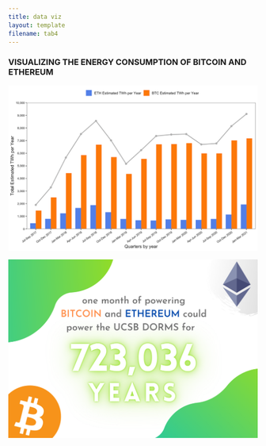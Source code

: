 ```yaml
---
title: data viz
layout: template
filename: tab4
--- 
```

### VISUALIZING THE ENERGY CONSUMPTION OF BITCOIN AND ETHEREUM

![data viz](/images/crypto2.png)



![data viz](/images/infographic2.png)
